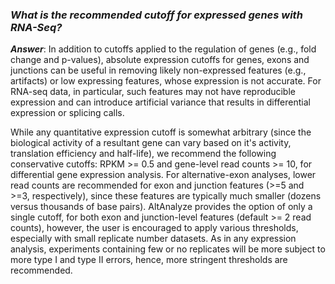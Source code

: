 ### _What is the recommended cutoff for expressed genes with RNA-Seq?_ ###

_**Answer**_: In addition to cutoffs applied to the regulation of genes (e.g., fold change and p-values), absolute expression cutoffs for genes, exons and junctions can be useful in removing likely non-expressed features (e.g., artifacts) or low expressing features, whose expression is not accurate. For RNA-seq data, in particular, such features may not have reproducible expression and can introduce artificial variance that results in differential expression or splicing calls.

While any quantitative expression cutoff is somewhat arbitrary (since the biological activity of a resultant gene can vary based on it's activity, translation efficiency and half-life), we recommend the following conservative cutoffs: RPKM >= 0.5 and gene-level read counts >= 10, for differential gene expression analysis. For alternative-exon analyses, lower read counts are recommended for exon and junction features (>=5 and >=3, respectively), since these features are typically much smaller (dozens versus thousands of base pairs). AltAnalyze provides the option of only a single cutoff, for both exon and junction-level features (default >= 2 read counts), however, the user is encouraged to apply various thresholds, especially with small replicate number datasets. As in any expression analysis, experiments containing few or no replicates will be more subject to more type I and type II errors, hence, more stringent thresholds are recommended.